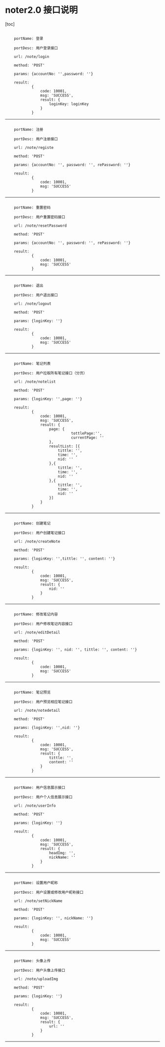 # noter2.0 接口说明

[toc]
##

###
```
    portName: 登录
```
```
    portDesc: 用户登录接口
```
```
    url: /note/login
```
```
    method: 'POST'
```
```
    params: {accountNo: '',password: ''}
```
``` 
    result:
            {
                code: 10001,
                msg: 'SUCCESS',
                result: {
                    loginKey: loginKey
                }
            }
```
***
###

###
```
    portName: 注册
```
```
    portDesc: 用户注册接口
```
```
    url: /note/registe
```
```
    method: 'POST'
```
```
    params: {accountNo: '', password: '', rePassword: ''}
```
``` 
    result:
            {
                code: 10001,
                msg: 'SUCCESS'
            }
```
***
###


###
```
    portName: 重置密码
```
```
    portDesc: 用户重置密码接口
```
```
    url: /note/resetPassword
```
```
    method: 'POST'
```
```
    params: {accountNo: '', password: '', rePassword: ''}
```
``` 
    result:
            {
                code: 10001,
                msg: 'SUCCESS'
            }
```
***
###


###
```
    portName: 退出
```
```
    portDesc: 用户退出接口
```
```
    url: /note/logout
```
```
    method: 'POST'
```
```
    params: {loginKey: ''}
```
``` 
    result:
            {
                code: 10001,
                msg: 'SUCCESS'
            }
```
***
###


###
```
    portName: 笔记列表
```
```
    portDesc: 用户拉取所有笔记接口（分页）
```
```
    url: /note/notelist
```
```
    method: 'POST'
```
```
    params: {loginKey: '',page: ''}
```
``` 
    result:
            {
                code: 10001,
                msg: 'SUCCESS',
                result: {
                    page: {
                              tottlePage:'',
                              currentPage: ''
                    },
                    resultList: [{
                        tittle: '',
                        time: '',
                        nid: ''
                    },{
                        tittle: '',
                        time: '',
                        nid: ''
                    },{
                        tittle: '',
                        time: '',
                        nid: ''
                    }]
                }
            }
```
***
###


###
```
    portName: 创建笔记
```
```
    portDesc: 用户创建笔记接口
```
```
    url: /note/createNote
```
```
    method: 'POST'
```
```
    params: {loginKey: '',tittle: '', content: ''}
```
``` 
    result:
            {
                code: 10001,
                msg: 'SUCCESS',
                result: {
                    nid: ''
                }
            }
```
***
###


###
```
    portName: 修改笔记内容
```
```
    portDesc: 用户修改笔记内容接口
```
```
    url: /note/editDetail
```
```
    method: 'POST'
```
```
    params: {loginKey: '', nid: '', tittle: '', content: ''}
```
``` 
    result:
            {
                code: 10001,
                msg: 'SUCCESS'
            }
```
***
###


###
```
    portName: 笔记预览
```
```
    portDesc: 用户预览相应笔记接口
```
```
    url: /note/notedetail
```
```
    method: 'POST'
```
```
    params: {loginKey: '',nid: ''}
```
``` 
    result:
            {
                code: 10001,
                msg: 'SUCCESS',
                result: {
                    tittle: '',
                    content: ''
                }
            }
```
***
###


###
```
    portName: 用户信息展示接口
```
```
    portDesc: 用户个人信息展示接口
```
```
    url: /note/userInfo
```
```
    method: 'POST'
```
```
    params: {loginKey: ''}
```
``` 
    result:
            {
                code: 10001,
                msg: 'SUCCESS',
                result: {
                    headImg: '',
                    nickName: ''
                }
            }
```
***
###


###
```
    portName: 设置用户昵称
```
```
    portDesc: 用户设置或修改用户昵称接口
```
```
    url: /note/setNickName
```
```
    method: 'POST'
```
```
    params: {loginKey: '', nickName: ''}
```
``` 
    result:
            {
                code: 10001,
                msg: 'SUCCESS'
            }
```
***
###


###
```
    portName: 头像上传
```
```
    portDesc: 用户头像上传接口
```
```
    url: /note/uploadImg
```
```
    method: 'POST'
```
```
    params: {loginKey: ''}
```
``` 
    result:
            {
                code: 10001,
                msg: 'SUCCESS',
                result: {
                    url: ''
                }
            }
```
***
###
